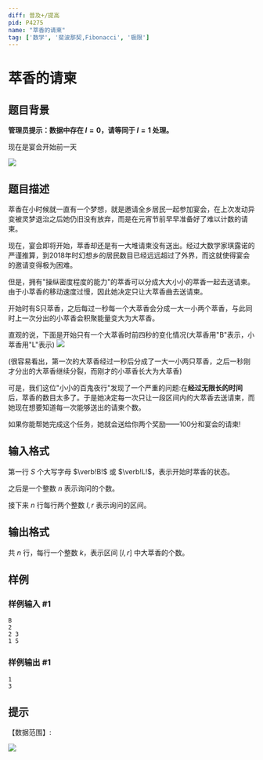 ```yaml
---
diff: 普及+/提高
pid: P4275
name: "萃香的请柬"
tag: ['数学', '斐波那契,Fibonacci', '极限']
---
```

# 萃香的请柬
## 题目背景

**管理员提示：数据中存在 $l=0$，请等同于 $l=1$ 处理。**

现在是宴会开始前一天

![](https://cdn.luogu.com.cn/upload/pic/15052.png)
## 题目描述

萃香在小时候就一直有一个梦想，就是邀请全乡居民一起参加宴会，在上次发动异变被灵梦退治之后她仍旧没有放弃，而是在元宵节前早早准备好了难以计数的请柬。

现在，宴会即将开始，萃香却还是有一大堆请柬没有送出。经过大数学家琪露诺的严谨推算，到2018年时幻想乡的居民数目已经远远超过了外界，而这就使得宴会的邀请变得极为困难。

但是，拥有"操纵密度程度的能力"的萃香可以分成大大小小的萃香一起去送请柬。由于小萃香的移动速度过慢，因此她决定只让大萃香曲去送请柬。

开始时有S只萃香，之后每过一秒每一个大萃香会分成一大一小两个萃香，与此同时上一次分出的小萃香会积聚能量变大为大萃香。

直观的说，下面是开始只有一个大萃香时前四秒的变化情况(大萃香用"B"表示，小萃香用"L"表示)
![](https://cdn.luogu.com.cn/upload/pic/15043.png)

(很容易看出，第一次的大萃香经过一秒后分成了一大一小两只萃香，之后一秒刚才分出的大萃香继续分裂，而刚才的小萃香长大为大萃香)

可是，我们这位"小小的百鬼夜行"发现了一个严重的问题:在**经过无限长的时间**后，萃香的数目太多了。于是她决定每一次只让一段区间内的大萃香去送请柬，而她现在想要知道每一次能够送出的请柬个数。

如果你能帮她完成这个任务，她就会送给你两个奖励——100分和宴会的请柬!
## 输入格式

第一行 $S$ 个大写字母 $\verb!B!$ 或 $\verb!L!$，表示开始时萃香的状态。

之后是一个整数 $n$ 表示询问的个数。

接下来 $n$ 行每行两个整数 $l,r$ 表示询问的区间。

## 输出格式

共 $n$ 行，每行一个整数 $k$，表示区间 $[l,r]$ 中大萃香的个数。
## 样例

### 样例输入 #1
```
B
2
2 3
1 5
```
### 样例输出 #1
```
1
3
```
## 提示

【数据范围】:

![](https://cdn.luogu.com.cn/upload/pic/15239.png)
